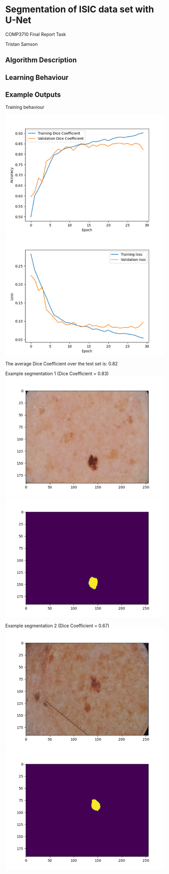 # Segmentation of ISIC data set with U-Net
COMP3710 Final Report Task

Tristan Samson

## Algorithm Description



## Learning Behaviour



## Example Outputs
Training behaviour

![Training Convergence (Accuracy)](figures/train_accuracy.png)
![Training Convergence (Loss)](figures/train_loss.png)

The average Dice Coefficient over the test set is: 0.82

Example segmentation 1 (Dice Coefficient = 0.83)
![Example 1 (Input)](figures/input_1.png)
![Example 1 (Segmentation)](figures/seg_1.png)

Example segmentation 2 (Dice Coefficient = 0.67)
![Example 1 (Input)](figures/input_2.png)
![Example 1 (Segmentation)](figures/seg_2.png)